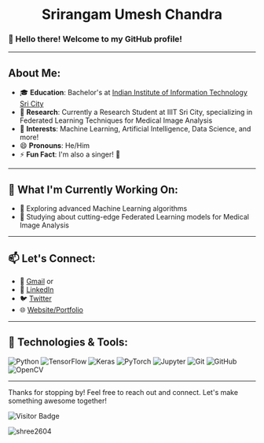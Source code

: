 <h1 align="center">Srirangam Umesh Chandra</h1>

### 👋 Hello there! Welcome to my GitHub profile!

---

## About Me:
- 🎓 **Education**: Bachelor's at [Indian Institute of Information Technology Sri City](https://www.iiits.ac.in)
- 🔬 **Research**: Currently a Research Student at IIIT Sri City, specializing in Federated Learning Techniques for Medical Image Analysis
- 👀 **Interests**: Machine Learning, Artificial Intelligence, Data Science, and more!
- 😄 **Pronouns**: He/Him
- ⚡ **Fun Fact**: I'm also a singer! 🎤

---

## 🌱 What I'm Currently Working On:
- 🚀 Exploring advanced Machine Learning algorithms
- 🏥 Studying about cutting-edge Federated Learning models for Medical Image Analysis

---

## 📫 Let's Connect:
- 📧 [Gmail](mailto:ucs1055@gmail.com) or 
- 💼 [LinkedIn](https://www.linkedin.com/in/umesh-chandra-srirangam/)
- 🐦 [Twitter](https://twitter.com/chandra_1055uc) 
- 🌐 [Website/Portfolio](https://srirangamucblog-f062y2tcb-srirangamucs-projects.vercel.app/)
---

## 🔧 Technologies & Tools:
![Python](https://img.shields.io/badge/-Python-333333?style=flat&logo=python)
![TensorFlow](https://img.shields.io/badge/-TensorFlow-333333?style=flat&logo=tensorflow)
![Keras](https://img.shields.io/badge/-Keras-333333?style=flat&logo=keras)
![PyTorch](https://img.shields.io/badge/-PyTorch-333333?style=flat&logo=pytorch)
![Jupyter](https://img.shields.io/badge/-Jupyter-333333?style=flat&logo=jupyter)
![Git](https://img.shields.io/badge/-Git-333333?style=flat&logo=git)
![GitHub](https://img.shields.io/badge/-GitHub-333333?style=flat&logo=github)
![OpenCV](https://img.shields.io/badge/OpenCV-333333?style=flat&logo=opencv)

---

Thanks for stopping by! Feel free to reach out and connect. Let's make something awesome together!

![Visitor Badge](https://visitor-badge.laobi.icu/badge?page_id=srirangamuc.srirangamuc)
<p><img align="center" src="https://github-readme-stats.vercel.app/api/top-langs?username=srirangamuc&show_icons=true&locale=en&layout=compact" alt="shree2604" /></p>
